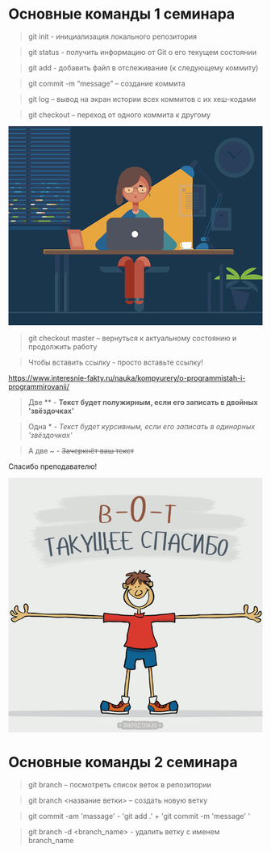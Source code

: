 # Основные команды 1 семинара

> git init - инициализация локального репозитория

> git status - получить информацию от Git о его текущем состоянии

> git add - добавить файл в отслеживание (к следующему коммиту)

> git commit -m “message” – создание коммита

> git log – вывод на экран истории всех коммитов с их хеш-кодами

> git checkout – переход от одного коммита к другому

![](Программистка.png)

> git checkout master – вернуться к актуальному состоянию и продолжить работу

> Чтобы вставить ссылку - просто вставьте ссылку!

https://www.interesnie-fakty.ru/nauka/kompyurery/o-programmistah-i-programmirovanii/

> Две ** - **Текст будет полужирным, если его записать в двойных 'звёздочках'**

> Одна * - *Текст будет курсивным, если его записать в одинарных 'звёздочках'*

 > А две ~ - ~~Зачеркнёт ваш текст~~ 

Спасибо преподавателю!

![](Thanks.jpg)

# Основные команды 2 семинара

> git branch – посмотреть список веток в репозитории

> git branch <название ветки> – создать новую ветку

> git commit -am 'massage' - 'git add .' + 'git commit -m 'message' '

> git branch -d <branch_name> - удалить ветку с именем branch_name